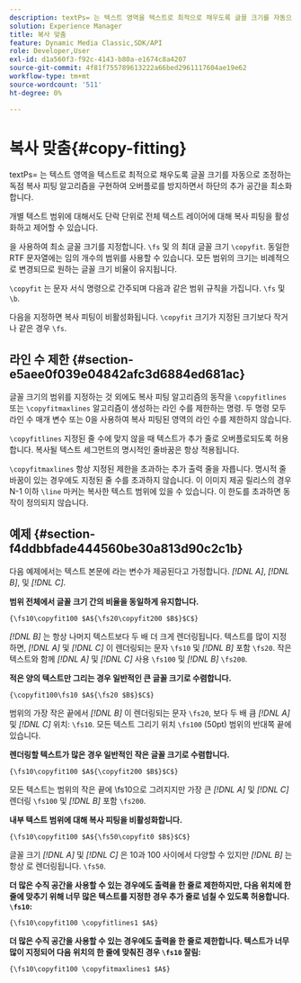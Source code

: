 ```yaml
---
description: textPs= 는 텍스트 영역을 텍스트로 최적으로 채우도록 글꼴 크기를 자동으로 조정하는 독점 복사 피팅 알고리즘을 구현하여 오버플로를 방지하면서 하단의 추가 공간을 최소화합니다.
solution: Experience Manager
title: 복사 맞춤
feature: Dynamic Media Classic,SDK/API
role: Developer,User
exl-id: d1a560f3-f92c-4143-b80a-e1674c8a4207
source-git-commit: 4f81f755789613222a66bed2961117604ae19e62
workflow-type: tm+mt
source-wordcount: '511'
ht-degree: 0%

---
```


# 복사 맞춤{#copy-fitting}

textPs= 는 텍스트 영역을 텍스트로 최적으로 채우도록 글꼴 크기를 자동으로 조정하는 독점 복사 피팅 알고리즘을 구현하여 오버플로를 방지하면서 하단의 추가 공간을 최소화합니다.

개별 텍스트 범위에 대해서도 단락 단위로 전체 텍스트 레이어에 대해 복사 피팅을 활성화하고 제어할 수 있습니다.

을 사용하여 최소 글꼴 크기를 지정합니다. `\fs` 및 의 최대 글꼴 크기 `\copyfit`. 동일한 RTF 문자열에는 임의 개수의 범위를 사용할 수 있습니다. 모든 범위의 크기는 비례적으로 변경되므로 원하는 글꼴 크기 비율이 유지됩니다.

`\copyfit` 는 문자 서식 명령으로 간주되며 다음과 같은 범위 규칙을 가집니다. `\fs` 및 `\b`.

다음을 지정하면 복사 피팅이 비활성화됩니다. `\copyfit` 크기가 지정된 크기보다 작거나 같은 경우 `\fs`.

## 라인 수 제한 {#section-e5aee0f039e04842afc3d6884ed681ac}

글꼴 크기의 범위를 지정하는 것 외에도 복사 피팅 알고리즘의 동작을 `\copyfitlines` 또는 `\copyfitmaxlines` 알고리즘이 생성하는 라인 수를 제한하는 명령. 두 명령 모두 라인 수 매개 변수 또는 0을 사용하여 복사 피팅된 영역의 라인 수를 제한하지 않습니다.

`\copyfitlines` 지정된 줄 수에 맞지 않을 때 텍스트가 추가 줄로 오버플로되도록 허용합니다. 복사될 텍스트 세그먼트의 명시적인 줄바꿈은 항상 적용됩니다.

`\copyfitmaxlines` 항상 지정된 제한을 초과하는 추가 출력 줄을 자릅니다. 명시적 줄 바꿈이 있는 경우에도 지정된 줄 수를 초과하지 않습니다. 이 이미지 제공 릴리스의 경우 N-1 이하 `\line` 마커는 복사한 텍스트 범위에 있을 수 있습니다. 이 한도를 초과하면 동작이 정의되지 않습니다.

## 예제 {#section-f4ddbbfade444560be30a813d90c2c1b}

다음 예제에서는 텍스트 본문에 라는 변수가 제공된다고 가정합니다. *[!DNL $A$]*, *[!DNL $B$]*, 및 *[!DNL $C$]*.

**범위 전체에서 글꼴 크기 간의 비율을 동일하게 유지합니다.**

`{\fs10\copyfit100 $A${\fs20\copyfit200 $B$}$C$}`

*[!DNL $B$]* 는 항상 나머지 텍스트보다 두 배 더 크게 렌더링됩니다. 텍스트를 많이 지정하면, *[!DNL $A$]* 및 *[!DNL $C$]* 이 렌더링되는 문자 `\fs10` 및 *[!DNL $B$]* 포함 `\fs20`. 작은 텍스트와 함께 *[!DNL $A$]* 및 *[!DNL $C$]* 사용 `\fs100` 및 *[!DNL $B$]* `\fs200`.

**적은 양의 텍스트만 그리는 경우 일반적인 큰 글꼴 크기로 수렴합니다.**

`{\copyfit100\fs10 $A${\fs20 $B$}$C$}`

범위의 가장 작은 끝에서 *[!DNL $B$]* 이 렌더링되는 문자 `\fs20`, 보다 두 배 큼 *[!DNL $A$]* 및 *[!DNL $C$]* 위치: `\fs10`. 모든 텍스트 그리기 위치 `\fs100` (50pt) 범위의 반대쪽 끝에 있습니다.

**렌더링할 텍스트가 많은 경우 일반적인 작은 글꼴 크기로 수렴합니다.**

`{\fs10\copyfit100 $A${\copyfit200 $B$}$C$}`

모든 텍스트는 범위의 작은 끝에 \fs10으로 그려지지만 가장 큰 *[!DNL $A$]* 및 *[!DNL $C$]* 렌더링 `\fs100` 및 *[!DNL $B$]* 포함 `\fs200`.

**내부 텍스트 범위에 대해 복사 피팅을 비활성화합니다.**

`{\fs10\copyfit100 $A${\fs50\copyfit0 $B$}$C$}`

글꼴 크기 *[!DNL $A$]* 및 *[!DNL $C$]* 은 10과 100 사이에서 다양할 수 있지만 *[!DNL $B$]* 는 항상 로 렌더링됩니다. `\fs50`.

**더 많은 수직 공간을 사용할 수 있는 경우에도 출력을 한 줄로 제한하지만, 다음 위치에 한 줄에 맞추기 위해 너무 많은 텍스트를 지정한 경우 추가 줄로 넘칠 수 있도록 허용합니다. `\fs10`:**

`{\fs10\copyfit100 \copyfitlines1 $A$}`

**더 많은 수직 공간을 사용할 수 있는 경우에도 출력을 한 줄로 제한합니다. 텍스트가 너무 많이 지정되어 다음 위치의 한 줄에 맞춰진 경우 `\fs10` 잘림:**

`{\fs10\copyfit100 \copyfitmaxlines1 $A$}`

